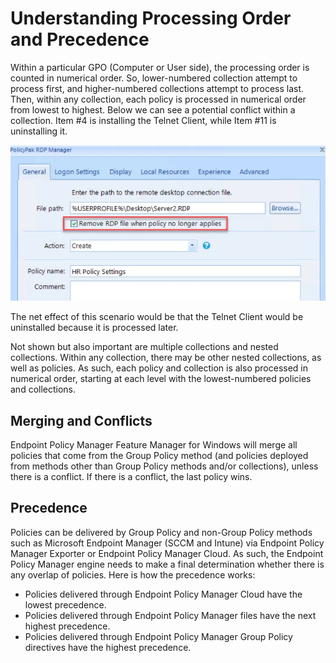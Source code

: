 # Understanding Processing Order and Precedence

Within a particular GPO (Computer or User side), the processing order is counted in numerical order.
So, lower-numbered collection attempt to process first, and higher-numbered collections attempt to
process last. Then, within any collection, each policy is processed in numerical order from lowest
to highest. Below we can see a potential conflict within a collection. Item #4 is installing the
Telnet Client, while Item #11 is uninstalling it.

![using_item_level_targeting_4](../../../../../static/img/product_docs/policypak/policypak/remotedesktopprotocol/itemleveltargeting/using_item_level_targeting_4.webp)

The net effect of this scenario would be that the Telnet Client would be uninstalled because it is
processed later.

Not shown but also important are multiple collections and nested collections. Within any collection,
there may be other nested collections, as well as policies. As such, each policy and collection is
also processed in numerical order, starting at each level with the lowest-numbered policies and
collections.

## Merging and Conflicts

Endpoint Policy Manager Feature Manager for Windows will merge all policies that come from the Group
Policy method (and policies deployed from methods other than Group Policy methods and/or
collections), unless there is a conflict. If there is a conflict, the last policy wins.

## Precedence

Policies can be delivered by Group Policy and non-Group Policy methods such as Microsoft Endpoint
Manager (SCCM and Intune) via Endpoint Policy Manager Exporter or Endpoint Policy Manager Cloud. As
such, the Endpoint Policy Manager engine needs to make a final determination whether there is any
overlap of policies. Here is how the precedence works:

- Policies delivered through Endpoint Policy Manager Cloud have the lowest precedence.
- Policies delivered through Endpoint Policy Manager files have the next highest precedence.
- Policies delivered through Endpoint Policy Manager Group Policy directives have the highest
  precedence.
